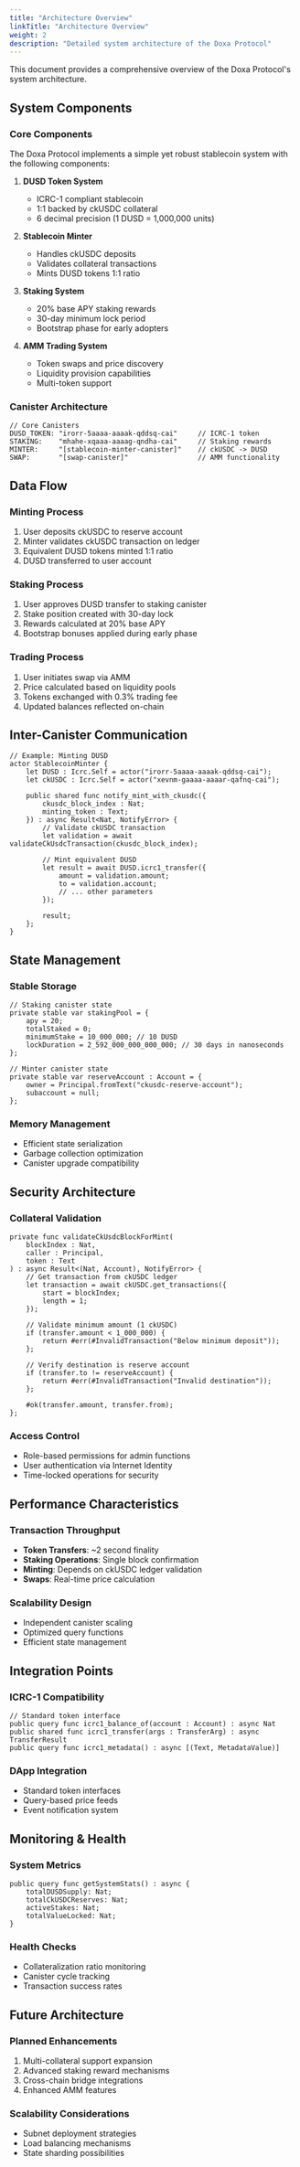 ```yaml
---
title: "Architecture Overview"
linkTitle: "Architecture Overview"
weight: 2
description: "Detailed system architecture of the Doxa Protocol"
---
```


This document provides a comprehensive overview of the Doxa Protocol's system architecture.

## System Components

### Core Components

The Doxa Protocol implements a simple yet robust stablecoin system with the following components:

1. **DUSD Token System**
   - ICRC-1 compliant stablecoin
   - 1:1 backed by ckUSDC collateral
   - 6 decimal precision (1 DUSD = 1,000,000 units)

2. **Stablecoin Minter**
   - Handles ckUSDC deposits
   - Validates collateral transactions
   - Mints DUSD tokens 1:1 ratio

3. **Staking System**
   - 20% base APY staking rewards
   - 30-day minimum lock period
   - Bootstrap phase for early adopters

4. **AMM Trading System**
   - Token swaps and price discovery
   - Liquidity provision capabilities
   - Multi-token support

### Canister Architecture

```motoko
// Core Canisters
DUSD_TOKEN: "irorr-5aaaa-aaaak-qddsq-cai"     // ICRC-1 token
STAKING:    "mhahe-xqaaa-aaaag-qndha-cai"     // Staking rewards
MINTER:     "[stablecoin-minter-canister]"    // ckUSDC -> DUSD
SWAP:       "[swap-canister]"                 // AMM functionality
```

## Data Flow

### Minting Process
1. User deposits ckUSDC to reserve account
2. Minter validates ckUSDC transaction on ledger
3. Equivalent DUSD tokens minted 1:1 ratio
4. DUSD transferred to user account

### Staking Process
1. User approves DUSD transfer to staking canister
2. Stake position created with 30-day lock
3. Rewards calculated at 20% base APY
4. Bootstrap bonuses applied during early phase

### Trading Process
1. User initiates swap via AMM
2. Price calculated based on liquidity pools
3. Tokens exchanged with 0.3% trading fee
4. Updated balances reflected on-chain

## Inter-Canister Communication

```motoko
// Example: Minting DUSD
actor StablecoinMinter {
    let DUSD : Icrc.Self = actor("irorr-5aaaa-aaaak-qddsq-cai");
    let ckUSDC : Icrc.Self = actor("xevnm-gaaaa-aaaar-qafnq-cai");
    
    public shared func notify_mint_with_ckusdc({
        ckusdc_block_index : Nat;
        minting_token : Text;
    }) : async Result<Nat, NotifyError> {
        // Validate ckUSDC transaction
        let validation = await validateCkUsdcTransaction(ckusdc_block_index);
        
        // Mint equivalent DUSD
        let result = await DUSD.icrc1_transfer({
            amount = validation.amount;
            to = validation.account;
            // ... other parameters
        });
        
        result;
    };
}
```

## State Management

### Stable Storage
```motoko
// Staking canister state
private stable var stakingPool = {
    apy = 20;
    totalStaked = 0;
    minimumStake = 10_000_000; // 10 DUSD
    lockDuration = 2_592_000_000_000_000; // 30 days in nanoseconds
};

// Minter canister state  
private stable var reserveAccount : Account = {
    owner = Principal.fromText("ckusdc-reserve-account");
    subaccount = null;
};
```

### Memory Management
- Efficient state serialization
- Garbage collection optimization
- Canister upgrade compatibility

## Security Architecture

### Collateral Validation
```motoko
private func validateCkUsdcBlockForMint(
    blockIndex : Nat,
    caller : Principal,
    token : Text
) : async Result<(Nat, Account), NotifyError> {
    // Get transaction from ckUSDC ledger
    let transaction = await ckUSDC.get_transactions({
        start = blockIndex;
        length = 1;
    });
    
    // Validate minimum amount (1 ckUSDC)
    if (transfer.amount < 1_000_000) {
        return #err(#InvalidTransaction("Below minimum deposit"));
    };
    
    // Verify destination is reserve account
    if (transfer.to != reserveAccount) {
        return #err(#InvalidTransaction("Invalid destination"));
    };
    
    #ok(transfer.amount, transfer.from);
};
```

### Access Control
- Role-based permissions for admin functions
- User authentication via Internet Identity
- Time-locked operations for security

## Performance Characteristics

### Transaction Throughput
- **Token Transfers**: ~2 second finality
- **Staking Operations**: Single block confirmation
- **Minting**: Depends on ckUSDC ledger validation
- **Swaps**: Real-time price calculation

### Scalability Design
- Independent canister scaling
- Optimized query functions
- Efficient state management

## Integration Points

### ICRC-1 Compatibility
```motoko
// Standard token interface
public query func icrc1_balance_of(account : Account) : async Nat
public shared func icrc1_transfer(args : TransferArg) : async TransferResult
public query func icrc1_metadata() : async [(Text, MetadataValue)]
```

### DApp Integration
- Standard token interfaces
- Query-based price feeds
- Event notification system

## Monitoring & Health

### System Metrics
```motoko
public query func getSystemStats() : async {
    totalDUSDSupply: Nat;
    totalCkUSDCReserves: Nat;
    activeStakes: Nat;
    totalValueLocked: Nat;
}
```

### Health Checks
- Collateralization ratio monitoring
- Canister cycle tracking
- Transaction success rates

## Future Architecture

### Planned Enhancements
1. Multi-collateral support expansion
2. Advanced staking reward mechanisms
3. Cross-chain bridge integrations
4. Enhanced AMM features

### Scalability Considerations
- Subnet deployment strategies
- Load balancing mechanisms
- State sharding possibilities 